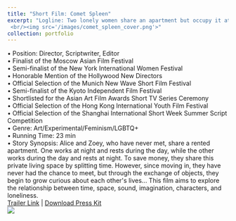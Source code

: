 ```yaml
---
title: "Short Film: Comet Spleen"
excerpt: "Logline: Two lonely women share an apartment but occupy it at different times, their presence lingering in the room like an ungraspable connection felt only through imagination.
 <br/><img src='/images/comet_spleen_cover.png'>"
collection: portfolio
---
```


• Position: Director, Scriptwriter, Editor <br>
• Finalist of the Moscow Asian Film Festival <br>
• Semi-finalist of the New York International Women Festival <br>
• Honorable Mention of the Hollywood New Directors <br>
• Official Selection of the Munich New Wave Short Film Festival <br>
• Semi-finalist of the Kyoto Independent Film Festival <br>
• Shortlisted for the Asian Art Film Awards Short TV Series Ceremony <br>
• Official Selection of the Hong Kong International Youth Film Festival <br>
• Official Selection of the Shanghai International Short Week Summer Script Competition <br>
• Genre: Art/Experimental/Feminism/LGBTQ+ <br>
• Running Time: 23 min <br>
• Story Synopsis: Alice and Zoey, who have never met, share a rented apartment. One works at night and rests during the day, while the other works during the day and rests at night. To save money, they share this private living space by splitting time. However, since moving in, they have never had the chance to meet, but through the exchange of objects, they begin to grow curious about each other's lives... This film aims to explore the relationship between time, space, sound, imagination, characters, and loneliness.
<br> [Trailer Link](https://youtu.be/aGz3TnySiJw?si=lwegq9cexjBGsq6i) | [Download Press Kit](http://JohnnyZhang728.github.io/files/Film_Introduction.pdf)
<br> <img src='/images/comet_spleen_stills.png'>
